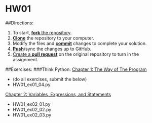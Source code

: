 # HW01

##Directions:

1. To start, [**fork** the repository][forking].
1. [**Clone**][ref-clone] the repository to your computer.
1. Modify the files and [**commit**][ref-commit] changes to complete your solution.
1. [**Push**][ref-push]/sync the changes up to GitHub.
1. [Create a **pull request**][pull-request] on the original repository to turn in the assignment.

##Exercises:
###Think Python:
[Chapter 1: The Way of The Program][ch1]
+ (do all exercises, submit the below)
+ HW01_ex01_04.py

[Chapter 2: Variables, Expressions, and Statements][ch2]
+ HW01_ex02_01.py
+ HW01_ex02_02.py
+ HW01_ex02_03.py


<!-- Links -->

[forking]: https://guides.github.com/activities/forking/
[ref-clone]: http://gitref.org/creating/#clone
[ref-commit]: http://gitref.org/basic/#commit
[ref-push]: http://gitref.org/remotes/#push
[pull-request]: https://help.github.com/articles/creating-a-pull-request


[ch1]:[http://www.greenteapress.com/thinkpython/html/thinkpython002.html]
[ch2]:[http://www.greenteapress.com/thinkpython/html/thinkpython003.html]